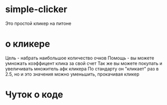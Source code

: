 # simple-clicker
Это простой кликер на питоне
# о кликере
 Цель - набрать наибольшое количество очков
 Помощь - вы можете умножать коэффицент клика за свой счет
 Так же вы можете покупать и увеличивать множитель афк кликера
По стандарту он "кликает" раз в 2.5, но и это значения можно уменьшить, прокачивая кликер
# Чуток о коде
